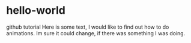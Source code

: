 # hello-world
github tutorial
Here is some text, 
I would like to find out how to do animations.
Im sure it could change, if there was something I was doing.
